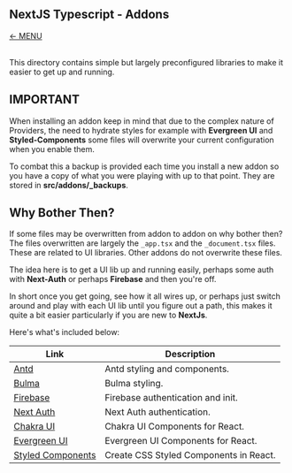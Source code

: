 ## NextJS Typescript - Addons
<a href="MAIN.md">&larr; MENU</a>
<br/><br/>

This directory contains simple but largely preconfigured libraries to make it easier to get up and running.

## IMPORTANT

When installing an addon keep in mind that due to the complex nature of Providers, the need to hydrate styles for example with **Evergreen UI** and **Styled-Components** some files will overwrite your current configuration when you enable them.

To combat this a backup is provided each time you install a new addon so you have a copy of what you were playing with up to that point. They are stored in **src/addons/_backups**. 

## Why Bother Then?

If some files may be overwritten from addon to addon on why bother then? The files overwritten are largely the <code>_app.tsx</code> and the <code>_document.tsx</code> files. These are related to UI libraries. Other addons do not overwrite these files. 

The idea here is to get a UI lib up and running easily, perhaps some auth with **Next-Auth** or perhaps **Firebase** and then you're off.

In short once you get going, see how it all wires up, or perhaps just switch around and play with each UI lib until you figure out a path, this makes it quite a bit easier particularly if you are new to **NextJs**.

Here's what's included below:

<table>
  <thead>
    <tr><th>Link</th><th>Description</th></tr>
  </thead>
  <tbody>
     <tr><td><a href="addons/ANTD.md" >Antd</a></td><td>Antd styling and components.</td></tr>
     <tr><td><a href="addons/BULMA.md" >Bulma</a></td><td>Bulma styling.</td></tr>
     <tr><td><a href="addons/FIREBASE.md" >Firebase</a></td><td>Firebase authentication and init.</td></tr>
     <tr><td><a href="addons/NEXTAUTH.md" >Next Auth</a></td><td>Next Auth authentication.</td></tr>
     <tr><td><a href="addons/CHAKRA.md" >Chakra UI</a></td><td>Chakra UI Components for React.</td></tr>
     <tr><td><a href="addons/EVERGREEN.md" >Evergreen UI</a></td><td>Evergreen UI Components for React.</td></tr>
     <tr><td><a href="addons/STYLED-COMPONENTS.md" >Styled Components</a></td><td>Create CSS Styled Components in React.</td></tr>
  </tbody>
</table>
